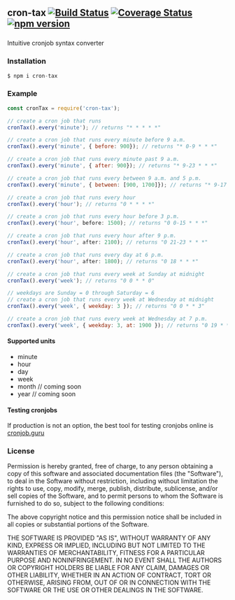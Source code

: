 ## cron-tax [![Build Status](https://travis-ci.com/rickyplouis/cron-tax.svg?branch=master)](https://travis-ci.com/rickyplouis/cron-tax) [![Coverage Status](https://coveralls.io/repos/github/rickyplouis/cron-tax/badge.svg?branch=master)](https://coveralls.io/github/rickyplouis/cron-tax?branch=master)[![npm version](https://badge.fury.io/js/cron-tax.svg)](https://badge.fury.io/js/cron-tax)

###

Intuitive cronjob syntax converter

### Installation
```js
$ npm i cron-tax
```
### Example
```js
const cronTax = require('cron-tax');

// create a cron job that runs
cronTax().every('minute'); // returns "* * * * *"

// create a cron job that runs every minute before 9 a.m.
cronTax().every('minute', { before: 900}); // returns "* 0-9 * * *"

// create a cron job that runs every minute past 9 a.m.
cronTax().every('minute', { after: 900}); // returns "* 9-23 * * *"

// create a cron job that runs every between 9 a.m. and 5 p.m.
cronTax().every('minute', { between: [900, 1700]}); // returns "* 9-17 * * *"

// create a cron job that runs every hour
cronTax().every('hour'); // returns "0 * * * *"

// create a cron job that runs every hour before 3 p.m.
cronTax().every('hour', before: 1500); // returns "0 0-15 * * *"

// create a cron job that runs every hour after 9 p.m.
cronTax().every('hour', after: 2100); // returns "0 21-23 * * *"

// create a cron job that runs every day at 6 p.m.
cronTax().every('hour', after: 1800); // returns "0 18 * * *"

// create a cron job that runs every week at Sunday at midnight
cronTax().every('week'); // returns "0 0 * * 0"

// weekdays are Sunday = 0 through Saturday = 6
// create a cron job that runs every week at Wednesday at midnight
cronTax().every('week', { weekday: 3 }); // returns "0 0 * * 3"

// create a cron job that runs every week at Wednesday at 7 p.m.
cronTax().every('week', { weekday: 3, at: 1900 }); // returns "0 19 * * 3"
```

#### Supported units
* minute
* hour
* day
* week
* month // coming soon
* year // coming soon


#### Testing cronjobs

If production is not an option, the best tool for testing cronjobs online is [cronjob.guru](https://crontab.guru/)

### License
Permission is hereby granted, free of charge, to any person obtaining a copy of this software and associated documentation files (the "Software"), to deal in the Software without restriction, including without limitation the rights to use, copy, modify, merge, publish, distribute, sublicense, and/or sell copies of the Software, and to permit persons to whom the Software is furnished to do so, subject to the following conditions:

The above copyright notice and this permission notice shall be included in all copies or substantial portions of the Software.

THE SOFTWARE IS PROVIDED "AS IS", WITHOUT WARRANTY OF ANY KIND, EXPRESS OR IMPLIED, INCLUDING BUT NOT LIMITED TO THE WARRANTIES OF MERCHANTABILITY, FITNESS FOR A PARTICULAR PURPOSE AND NONINFRINGEMENT. IN NO EVENT SHALL THE AUTHORS OR COPYRIGHT HOLDERS BE LIABLE FOR ANY CLAIM, DAMAGES OR OTHER LIABILITY, WHETHER IN AN ACTION OF CONTRACT, TORT OR OTHERWISE, ARISING FROM, OUT OF OR IN CONNECTION WITH THE SOFTWARE OR THE USE OR OTHER DEALINGS IN THE SOFTWARE.
